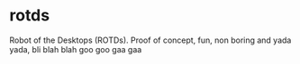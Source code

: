 # rotds
Robot of the Desktops (ROTDs). Proof of concept, fun, non boring and yada yada, bli blah blah goo goo gaa gaa
